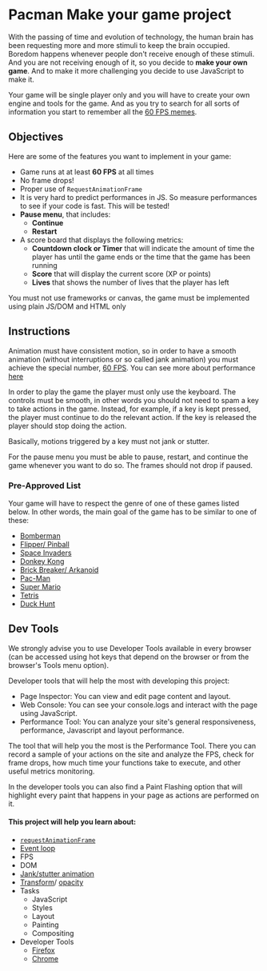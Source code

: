 # **Pacman** Make your game project

With the passing of time and evolution of technology, the human brain has been requesting more and more stimuli to keep the brain occupied. Boredom happens whenever people don't receive enough of these stimuli. And you are not receiving enough of it, so you decide to **make your own game**. And to make it more challenging you decide to use JavaScript to make it.

Your game will be single player only and you will have to create your own engine and tools for the game. And as you try to search for all sorts of information you start to remember all the [60 FPS memes](https://pics.me.me/60-fps-59-fps-35518800.png).

## Objectives
Here are some of the features you want to implement in your game:

  - Game runs at at least **60 FPS** at all times
  - No frame drops!
  - Proper use of `RequestAnimationFrame`
  - It is very hard to predict performances in JS. So measure performances to see if your code is fast. This will be tested!
  - **Pause menu**, that includes:
    - **Continue**
    - **Restart**
  - A score board that displays the following metrics:
    - **Countdown clock or Timer** that will indicate the amount of time the player has until the game ends or the time that the game has been running
    - **Score** that will display the current score (XP or points)
    - **Lives** that shows the number of lives that the player has left
  
You must not use frameworks or canvas, the game must be implemented using plain JS/DOM and HTML only

## Instructions
Animation must have consistent motion, so in order to have a smooth animation (without interruptions or so called jank animation) you must achieve the special number, [60 FPS](https://www.algolia.com/blog/engineering/performant-web-animations/). You can see more about performance [here](https://learn.01founders.co/git/root/public/src/branch/master/subjects/good-practices/README.md#game-performance)

In order to play the game the player must only use the keyboard. The controls must be smooth, in other words you should not need to spam a key to take actions in the game. Instead, for example, if a key is kept pressed, the player must continue to do the relevant action. If the key is released the player should stop doing the action.

Basically, motions triggered by a key must not jank or stutter.

For the pause menu you must be able to pause, restart, and continue the game whenever you want to do so. The frames should not drop if paused.

### Pre-Approved List

Your game will have to respect the genre of one of these games listed below. In other words, the main goal of the game has to be similar to one of these:

  - [Bomberman](https://en.wikipedia.org/wiki/Super_Bomberman)
  - [Flipper/ Pinball](https://en.wikipedia.org/wiki/Pinball)
  - [Space Invaders](https://en.wikipedia.org/wiki/Space_Invaders)
  - [Donkey Kong](https://en.wikipedia.org/wiki/Donkey_Kong)
  - [Brick Breaker/ Arkanoid](https://en.wikipedia.org/wiki/Arkanoid)
  - [Pac-Man](https://en.wikipedia.org/wiki/Pac-Man)
  - [Super Mario](https://en.wikipedia.org/wiki/Super_Mario)
  - [Tetris](https://en.wikipedia.org/wiki/Tetris)
  - [Duck Hunt](https://en.wikipedia.org/wiki/Duck_Hunt)


## Dev Tools

We strongly advise you to use Developer Tools available in every browser (can be accessed using hot keys that depend on the browser or from the browser's Tools menu option).

Developer tools that will help the most with developing this project:

  - Page Inspector: You can view and edit page content and layout.
  - Web Console: You can see your console.logs and interact with the page using JavaScript.
  - Performance Tool: You can analyze your site's general responsiveness, performance, Javascript and layout performance.
  
The tool that will help you the most is the Performance Tool. There you can record a sample of your actions on the site and analyze the FPS, check for   frame drops, how much time your functions take to execute, and other useful metrics monitoring.

In the developer tools you can also find a Paint Flashing option that will highlight every paint that happens in your page as actions are performed on it.

#### **This project will help you learn about:**

  - [`requestAnimationFrame`](https://developer.mozilla.org/en-US/docs/Web/API/window/requestAnimationFrame)
  - [Event loop](https://developer.mozilla.org/en-US/docs/Web/JavaScript/EventLoop)
  - FPS
  - DOM
  - [Jank/stutter animation](https://murtada.nl/blog/going-jank-free-achieving-60-fps-smooth-websites)
  - [Transform](https://developer.mozilla.org/en-US/docs/Web/CSS/transform)/ [opacity](https://developer.mozilla.org/en-US/docs/Web/CSS/opacity)
  - Tasks
    - JavaScript
    - Styles
    - Layout
    - Painting
    - Compositing
  - Developer Tools
    - [Firefox](https://developer.mozilla.org/en-US/docs/Learn/Common_questions/What_are_browser_developer_tools)
    - [Chrome](https://developer.chrome.com/docs/devtools/)
